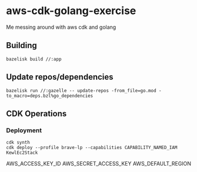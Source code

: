 # aws-cdk-golang-exercise
Me messing around with aws cdk and golang


## Building 

```shell
bazelisk build //:app
```

## Update repos/dependencies

```shell
bazelisk run //:gazelle -- update-repos -from_file=go.mod -to_macro=deps.bzl%go_dependencies
```

## CDK Operations

### Deployment

```shell
cdk synth
cdk deploy --profile brave-lp --capabilities CAPABILITY_NAMED_IAM  KewlEc2Stack 
```

AWS_ACCESS_KEY_ID
AWS_SECRET_ACCESS_KEY
AWS_DEFAULT_REGION